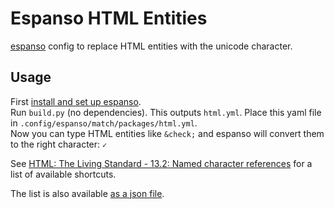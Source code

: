 # Espanso HTML Entities

[espanso](https://espanso.org) config to replace HTML entities with the unicode character.

## Usage
First [install and set up espanso](https://espanso.org/docs/get-started/).  
Run `build.py` (no dependencies). This outputs `html.yml`. Place this yaml file in `.config/espanso/match/packages/html.yml`.  
Now you can type HTML entities like `&check;` and espanso will convert them to the right character: `✓`

See [HTML: The Living Standard - 13.2: Named character references](https://html.spec.whatwg.org/dev/named-characters.html#named-character-references) for a list of available shortcuts.

The list is also available [as a json file](https://html.spec.whatwg.org/entities.json).

